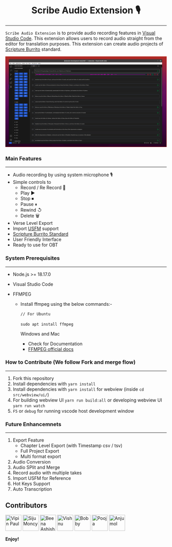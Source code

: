 <h1 align="center">Scribe Audio Extension 🎙</h1>

---

`Scribe Audio Extension` is to provide audio recording features in [Visual Studio Code](https://code.visualstudio.com/). This extension allows users to record audio straight from the editor for translation purposes. This extension can create audio projects of [Scripture Burrito](https://docs.burrito.bible/en/latest/) standard.

![img](doc/AudioRecExtn.png)

### Main Features

---

- Audio recording by using system microphone 🎙
- Simple controls to
  - Record / Re Record 🎤
  - Play ▶
  - Stop ⏹
  - Pause ⏸
  - Rewind ↺
  - Delete 🗑
- Verse Level Export
- Import [USFM](https://ubsicap.github.io/usfm/) support
- [Scripture Burrito Standard](https://docs.burrito.bible/en/latest/)
- User Friendly Interface
- Ready to use for OBT

### System Prerequisites

---

- Node.js >= 18.17.0
- Visual Studio Code
- FFMPEG

  - Install ffmpeg using the below commands:-

    ```
    // For Ubuntu

    sudo apt install ffmpeg
    ```

    Windows and Mac

    - Check for Documentation
    - [FFMPEG official docs](https://www.ffmpeg.org/download.html)

### How to Contribute (We follow Fork and merge flow)

---

1. Fork this repository
2. Install dependencies with `yarn install`
3. Install dependencies with `yarn install` for webview (inside `cd src/webview/ui/`)
4. For building webview UI `yarn run build:all` or developing webview UI `yarn run watch`
5. `F5` or `debug` for running vscode host development window

### Future Enhancemnets

---

1. Export Feature
   - Chapter Level Export (with Timestamp csv / tsv)
   - Full Project Export
   - Multi format export
2. Audio Conversion
3. Audio SPlit and Merge
4. Record audio with multiple takes
5. Import USFM for Reference
6. Hot Keys Support
7. Auto Transcription

## Contributors

[//]: contributor-faces

<a href="https://github.com/vipinpaul"><img src="https://avatars.githubusercontent.com/u/37212471?s=48&v=4" title="Vipin Paul" width="50" height="50"></a>
<a href="https://github.com/sijumoncy"><img src="https://avatars.githubusercontent.com/u/72241997?s=64&v=4" title="Siju Moncy" width="50" height="50"></a>
<a href="https://github.com/Beenamol"><img src="https://avatars.githubusercontent.com/u/86401125?s=64&v=4" title="Beena Ashish" width="50" height="50"></a>
<a href="https://github.com/svishnu06"><img src="https://avatars.githubusercontent.com/u/24819164?v=4" title="Vishnu" width="50" height="50"></a>
<a href="https://github.com/Bobbykumar706584"><img src="https://avatars.githubusercontent.com/u/55685788?v=4" title="Bobby" width="50" height="50"></a>
<a href="https://github.com/Poojanavgurukul"><img src="https://avatars.githubusercontent.com/u/34941343?v=4" title="Pooja" width="50" height="50"></a>
<a href="https://github.com/AnjumolSree"><img src="https://avatars.githubusercontent.com/u/141258024?v=4" title="Anjumol" width="50" height="50"></a>

**Enjoy!**
